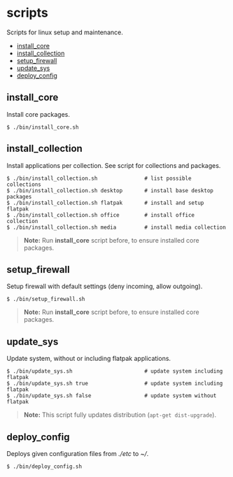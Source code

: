 # scripts

Scripts for linux setup and maintenance.

- [install_core](#install_core)
- [install_collection](#install_collection)
- [setup_firewall](#setup_firewall)
- [update_sys](#update_sys)
- [deploy_config](#deploy_config)

## install_core

Install core packages.

    $ ./bin/install_core.sh

## install_collection

Install applications per collection.
See script for collections and packages.

    $ ./bin/install_collection.sh               # list possible collections
    $ ./bin/install_collection.sh desktop       # install base desktop packages
    $ ./bin/install_collection.sh flatpak       # install and setup flatpak
    $ ./bin/install_collection.sh office        # install office collection
    $ ./bin/install_collection.sh media         # install media collection

> **Note:** Run **install_core** script before, to ensure installed core packages.

## setup_firewall

Setup firewall with default settings (deny incoming, allow outgoing).

    $ ./bin/setup_firewall.sh

> **Note:** Run **install_core** script before, to ensure installed core packages.

## update_sys

Update system, without or including flatpak applications.

    $ ./bin/update_sys.sh                       # update system including flatpak
    $ ./bin/update_sys.sh true                  # update system including flatpak
    $ ./bin/update_sys.sh false                 # update system without flatpak

> **Note:** This script fully updates distribution (`apt-get dist-upgrade`).

## deploy_config

Deploys given configuration files from *./etc* to *~/*.

    $ ./bin/deploy_config.sh

